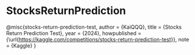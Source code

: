 # StocksReturnPrediction
@misc{stocks-return-prediction-test,
    author = {KaiQQQ},
    title = {Stocks Return Prediction Test},
    year = {2024},
    howpublished = {\url{https://kaggle.com/competitions/stocks-return-prediction-test}},
    note = {Kaggle}
}
